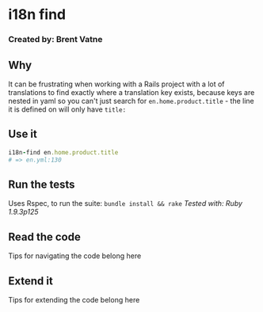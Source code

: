 # i18n find
### Created by: Brent Vatne

## Why
It can be frustrating when working with a Rails project with
a lot of translations to find exactly where a translation key exists,
because keys are nested in yaml so you can't just search for
`en.home.product.title` - the line it is defined on will only have
`title:`

## Use it

```ruby
i18n-find en.home.product.title
# => en.yml:130
```

## Run the tests
Uses Rspec, to run the suite: `bundle install && rake`
*Tested with: Ruby 1.9.3p125*

## Read the code
Tips for navigating the code belong here

## Extend it
Tips for extending the code belong here
